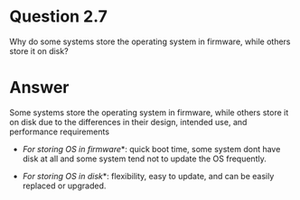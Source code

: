 # Question 2.7 #

Why do some systems store the operating system in firmware, while
others store it on disk?

# Answer #

Some systems store the operating system in firmware, while others store it on disk due to the differences in their design, intended use, and performance requirements

- *For storing OS in firmware**: quick boot time, some system dont have disk at all and some system tend not to update the OS frequently.

- *For storing OS in disk**: flexibility, easy to update, and can be easily replaced or upgraded.